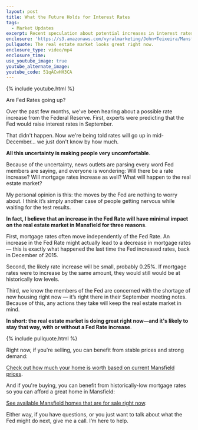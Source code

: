 ```yaml
---
layout: post
title: What the Future Holds for Interest Rates
tags:
  - Market Updates
excerpt: Recent speculation about potential increases in interest rates has many people nervous. Here’s what I think will happen with rates in the near future.
enclosure: 'https://s3.amazonaws.com/vyralmarketing/John+Teixeira/Mansfield+Real+Estate+Agent+An+update+on+Fed+interest+rate+changes.mp4'
pullquote: The real estate market looks great right now.
enclosure_type: video/mp4
enclosure_time:
use_youtube_image: true
youtube_alternate_image:
youtube_code: 51qACwHH3CA
---
```



{% include youtube.html %}

Are Fed Rates going up?

Over the past few months, we've been hearing about a possible rate increase from the Federal Reserve. First, experts were predicting that the Fed would raise interest rates in September.

That didn't happen. Now we're being told rates will go up in mid-December… we just don't know by how much.

**All this uncertainty is making people very uncomfortable**.

Because of the uncertainty, news outlets are parsing every word Fed members are saying, and everyone is wondering: Will there be a rate increase? Will mortgage rates increase as well? What will happen to the real estate market?

My personal opinion is this: the moves by the Fed are nothing to worry about. I think it’s simply another case of people getting nervous while waiting for the test results.

**In fact, I believe that an increase in the Fed Rate will have minimal impact on the real estate market in Mansfield for three reasons**.

First, mortgage rates often move independently of the Fed Rate. An increase in the Fed Rate might actually lead to a decrease in mortgage rates — this is exactly what happened the last time the Fed increased rates, back in December of 2015.

Second, the likely rate increase will be small, probably 0.25%. If mortgage rates were to increase by the same amount, they would still would be at historically low levels.

Third, we know the members of the Fed are concerned with the shortage of new housing right now — it’s right there in their September meeting notes. Because of this, any actions they take will keep the real estate market in mind. &nbsp;

**In short: the real estate market is doing great right now—and it's likely to stay that way, with or without a Fed Rate increase**.&nbsp;

{% include pullquote.html %}

Right now, if you're selling, you can benefit from stable prices and strong demand:

[Check out how much your home is worth based on current Mansfield prices](http://150489818.homesconnect.com/search/comparablehomes.aspx).&nbsp;

And if you're buying, you can benefit from historically-low mortgage rates so you can afford a great home in Mansfield:

[See available Mansfield homes that are for sale right now](http://150489818.homesconnect.com/search/residentialadvancedsearch.aspx).&nbsp;

Either way, if you have questions, or you just want to talk about what the Fed might do next, give me a call. I’m here to help.
